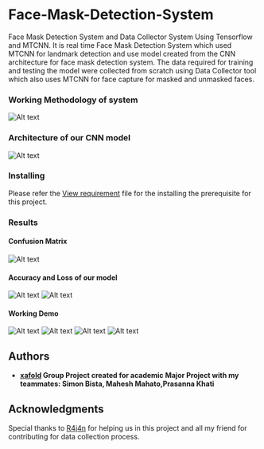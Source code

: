 # Face-Mask-Detection-System

Face Mask Detection System and Data Collector System Using Tensorflow and MTCNN. It is real time Face Mask Detection System which used MTCNN for landmark detection and use model created from the CNN architecture for face mask detection system. The data required for training and testing the model were collected from scratch using Data Collector tool which also uses MTCNN for face capture for masked and unmasked faces.
### Working Methodology of system

![Alt text](Images/image%2014.png)

### Architecture of our CNN model
![Alt text](Images/image15.png)


### Installing

Please refer the [View requirement](requirements.txt) file for the installing the prerequisite for this project.

### Results
#### Confusion Matrix 
![Alt text](Images/Screenshot%202022-03-02%20195835.png)
#### Accuracy and Loss of our model
![Alt text](Images/Screenshot%202022-03-02%20195645.png)
![Alt text](Images/Screenshot%202022-03-02%20195742.png)
#### Working Demo 
![Alt text](Images/Screenshot%20(22).png)
![Alt text](Images/Screenshot%20(23).png)
![Alt text](Images/Screenshot%20(24).png)
![Alt text](Images/Screenshot%20(27).png)

## Authors

* **[xafold](https://github.com/xafold) Group Project created for academic Major Project with my teammates: Simon Bista, Mahesh Mahato,Prasanna Khati**

## Acknowledgments
Special thanks to [R4j4n](https://github.com/R4j4n) for helping us in this project and all my friend for contributing for data collection process.


